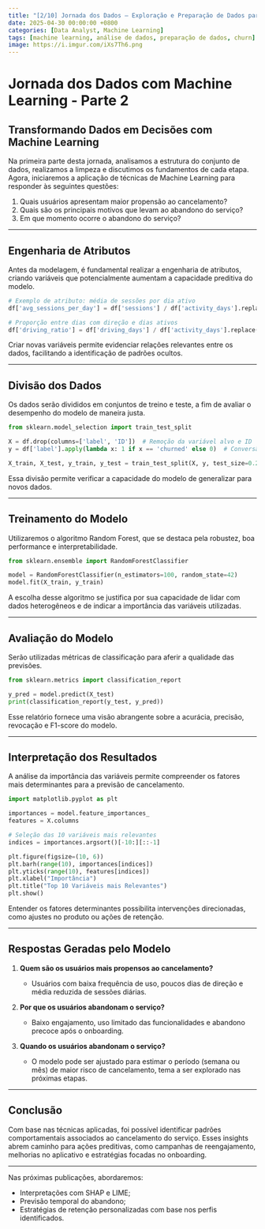 ```yaml
---
title: "[2/10] Jornada dos Dados – Exploração e Preparação de Dados para Machine Learning"
date: 2025-04-30 00:00:00 +0800
categories: [Data Analyst, Machine Learning]
tags: [machine learning, análise de dados, preparação de dados, churn]
image: https://i.imgur.com/iXs7Th6.png
---
```




# Jornada dos Dados com Machine Learning - Parte 2

## Transformando Dados em Decisões com Machine Learning

Na primeira parte desta jornada, analisamos a estrutura do conjunto de dados, realizamos a limpeza e discutimos os fundamentos de cada etapa. Agora, iniciaremos a aplicação de técnicas de Machine Learning para responder às seguintes questões:

1. Quais usuários apresentam maior propensão ao cancelamento?
2. Quais são os principais motivos que levam ao abandono do serviço?
3. Em que momento ocorre o abandono do serviço?

---

## Engenharia de Atributos

Antes da modelagem, é fundamental realizar a engenharia de atributos, criando variáveis que potencialmente aumentam a capacidade preditiva do modelo.

```python
# Exemplo de atributo: média de sessões por dia ativo
df['avg_sessions_per_day'] = df['sessions'] / df['activity_days'].replace(0, 1)

# Proporção entre dias com direção e dias ativos
df['driving_ratio'] = df['driving_days'] / df['activity_days'].replace(0, 1)
```

Criar novas variáveis permite evidenciar relações relevantes entre os dados, facilitando a identificação de padrões ocultos.

---

## Divisão dos Dados

Os dados serão divididos em conjuntos de treino e teste, a fim de avaliar o desempenho do modelo de maneira justa.

```python
from sklearn.model_selection import train_test_split

X = df.drop(columns=['label', 'ID'])  # Remoção da variável alvo e ID
y = df['label'].apply(lambda x: 1 if x == 'churned' else 0)  # Conversão para formato binário

X_train, X_test, y_train, y_test = train_test_split(X, y, test_size=0.2, random_state=42)
```

Essa divisão permite verificar a capacidade do modelo de generalizar para novos dados.

---

## Treinamento do Modelo

Utilizaremos o algoritmo Random Forest, que se destaca pela robustez, boa performance e interpretabilidade.

```python
from sklearn.ensemble import RandomForestClassifier

model = RandomForestClassifier(n_estimators=100, random_state=42)
model.fit(X_train, y_train)
```

A escolha desse algoritmo se justifica por sua capacidade de lidar com dados heterogêneos e de indicar a importância das variáveis utilizadas.

---

## Avaliação do Modelo

Serão utilizadas métricas de classificação para aferir a qualidade das previsões.

```python
from sklearn.metrics import classification_report

y_pred = model.predict(X_test)
print(classification_report(y_test, y_pred))
```

Esse relatório fornece uma visão abrangente sobre a acurácia, precisão, revocação e F1-score do modelo.

---

## Interpretação dos Resultados

A análise da importância das variáveis permite compreender os fatores mais determinantes para a previsão de cancelamento.

```python
import matplotlib.pyplot as plt

importances = model.feature_importances_
features = X.columns

# Seleção das 10 variáveis mais relevantes
indices = importances.argsort()[-10:][::-1]

plt.figure(figsize=(10, 6))
plt.barh(range(10), importances[indices])
plt.yticks(range(10), features[indices])
plt.xlabel("Importância")
plt.title("Top 10 Variáveis mais Relevantes")
plt.show()
```

Entender os fatores determinantes possibilita intervenções direcionadas, como ajustes no produto ou ações de retenção.

---

## Respostas Geradas pelo Modelo

1. **Quem são os usuários mais propensos ao cancelamento?**  
   - Usuários com baixa frequência de uso, poucos dias de direção e média reduzida de sessões diárias.

2. **Por que os usuários abandonam o serviço?**  
   - Baixo engajamento, uso limitado das funcionalidades e abandono precoce após o onboarding.

3. **Quando os usuários abandonam o serviço?**  
   - O modelo pode ser ajustado para estimar o período (semana ou mês) de maior risco de cancelamento, tema a ser explorado nas próximas etapas.

---

## Conclusão

Com base nas técnicas aplicadas, foi possível identificar padrões comportamentais associados ao cancelamento do serviço. Esses insights abrem caminho para ações preditivas, como campanhas de reengajamento, melhorias no aplicativo e estratégias focadas no onboarding.

---

Nas próximas publicações, abordaremos:
- Interpretações com SHAP e LIME;
- Previsão temporal do abandono;
- Estratégias de retenção personalizadas com base nos perfis identificados.

